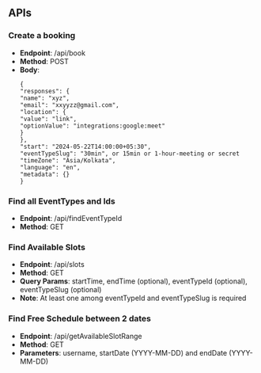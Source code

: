 ## APIs

### Create a booking

- <b>Endpoint</b>: /api/book
- <b>Method</b>: POST
- <b>Body</b>:
  ```
  {
  "responses": {
  "name": "xyz",
  "email": "xxyyzz@gmail.com",
  "location": {
  "value": "link",
  "optionValue": "integrations:google:meet"
  }
  },
  "start": "2024-05-22T14:00:00+05:30",
  "eventTypeSlug": "30min", or 15min or 1-hour-meeting or secret
  "timeZone": "Asia/Kolkata",
  "language": "en",
  "metadata": {}
  }
  ```

### Find all EventTypes and Ids

- <b>Endpoint</b>: /api/findEventTypeId
- <b>Method</b>: GET

### Find Available Slots

- <b>Endpoint</b>: /api/slots
- <b>Method</b>: GET
- <b>Query Params</b>: startTime, endTime (optional), eventTypeId (optional), eventTypeSlug (optional)
- <b>Note</b>: At least one among eventTypeId and eventTypeSlug is required

### Find Free Schedule between 2 dates

- <b>Endpoint</b>: /api/getAvailableSlotRange
- <b>Method</b>: GET
- <b>Parameters</b>: username, startDate (YYYY-MM-DD) and endDate (YYYY-MM-DD)
